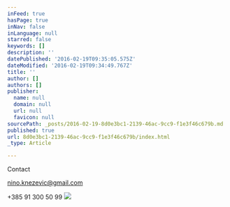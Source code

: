 ```yaml
---
inFeed: true
hasPage: true
inNav: false
inLanguage: null
starred: false
keywords: []
description: ''
datePublished: '2016-02-19T09:35:05.575Z'
dateModified: '2016-02-19T09:34:49.767Z'
title: ''
author: []
authors: []
publisher:
  name: null
  domain: null
  url: null
  favicon: null
sourcePath: _posts/2016-02-19-8d0e3bc1-2139-46ac-9cc9-f1e3f46c679b.md
published: true
url: 8d0e3bc1-2139-46ac-9cc9-f1e3f46c679b/index.html
_type: Article

---
```

Contact

nino.knezevic@gmail.com

+385 91 300 50 99
![](https://the-grid-user-content.s3-us-west-2.amazonaws.com/b891eaf3-0d36-4677-994c-e4401457eddd.JPG)